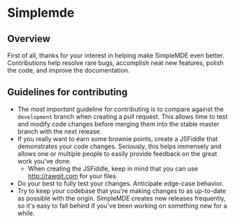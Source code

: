 # Simplemde

## Overview

First of all, thanks for your interest in helping make SimpleMDE even better.
Contributions help resolve rare bugs, accomplish neat new features, polish the
code, and improve the documentation.

## Guidelines for contributing

- The _most important_ guideline for contributing is to compare against the
    `development` branch when creating a pull request. This allows time to test
    and modify code changes before merging them into the stable master branch
    with the next release.
- If you really want to earn some brownie points, create a JSFiddle that
    demonstrates your code changes. Seriously, this helps immensely and allows
    one or multiple people to easily provide feedback on the great work you've
    done.
  - When creating the JSFiddle, keep in mind that you can use
        <http://rawgit.com> for your files.
- Do your best to fully test your changes. Anticipate edge-case behavior.
- Try to keep your codebase that you're making changes to as up-to-date as
    possible with the origin. SimpleMDE creates new releases frequently, so it's
    easy to fall behind if you've been working on something new for a while.

